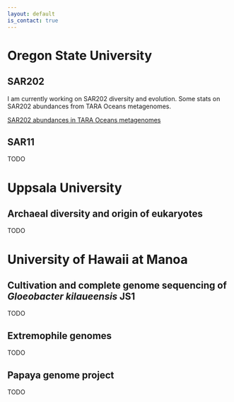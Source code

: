 ```yaml
---
layout: default
is_contact: true
---
```


# Oregon State University

## SAR202

I am currently working on SAR202 diversity and evolution. Some stats on SAR202 abundances from TARA Oceans metagenomes.

[SAR202 abundances in TARA Oceans metagenomes](SAR202.html)

## SAR11

TODO


# Uppsala University

## Archaeal diversity and origin of eukaryotes

TODO

# University of Hawaii at Manoa

## Cultivation and complete genome sequencing of *Gloeobacter kilaueensis* JS1

TODO

## Extremophile genomes

TODO

## Papaya genome project

TODO
